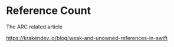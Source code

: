 # Reference Count

The ARC related article

https://krakendev.io/blog/weak-and-unowned-references-in-swift

